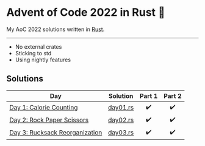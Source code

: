# Advent of Code 2022 in Rust 🦀

My AoC 2022 solutions written in [Rust](https://www.rust-lang.org).

---

* No external crates
* Sticking to std
* Using nightly features

## Solutions

| Day | Solution | Part 1 | Part 2 |
| --- | ---      | :---:  | :---:  |
| [Day 1: Calorie Counting](https://adventofcode.com/2022/day/1) | [day01.rs](src/day01.rs) | ✔️ | ✔️ |
| [Day 2: Rock Paper Scissors](https://adventofcode.com/2022/day/2) | [day02.rs](src/day02.rs) | ✔️ | ✔️ |
| [Day 3: Rucksack Reorganization](https://adventofcode.com/2022/day/3) | [day03.rs](src/day03.rs) | ✔️ | ✔️ |
